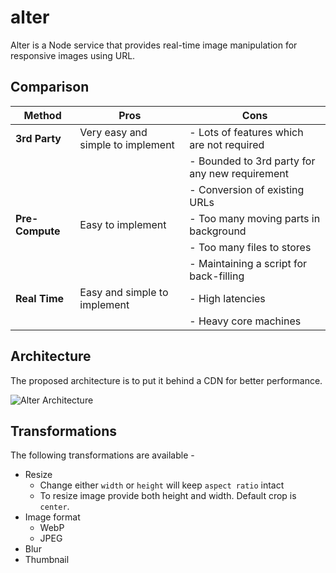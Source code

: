 # alter

Alter is a Node service that provides real-time image manipulation for responsive images using URL.

## Comparison
| Method          | Pros                              | Cons                                           |
| ------          | ----                              | ----                                           |
| __3rd Party__   | Very easy and simple to implement | - Lots of features which are not required      |
|                 |                                   | - Bounded to 3rd party for any new requirement |
|                 |                                   | - Conversion of existing URLs                  |
| __Pre-Compute__ | Easy to implement                 | - Too many moving parts in background          |
|                 |                                   | - Too many files to stores                     |
|                 |                                   | - Maintaining a script for back-filling        |
| __Real Time__   | Easy and simple to implement      | - High latencies                               |
|                 |                                   | - Heavy core machines                          |

## Architecture

The proposed architecture is to put it behind a CDN for better performance.

![Alter Architecture](https://res.cloudinary.com/ajamalkhan/image/upload/f_auto/v1603975699/projects/alter/architecture.png)

## Transformations

The following transformations are available -

- Resize
  - Change either `width` or `height` will keep `aspect ratio` intact
  - To resize image provide both height and width. Default crop is `center`.
- Image format
  - WebP
  - JPEG
- Blur
- Thumbnail
